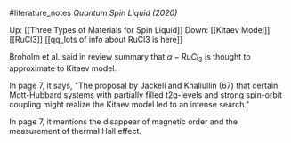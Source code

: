 #literature_notes *Quantum Spin Liquid (2020)*

Up: [[Three Types of Materials for Spin Liquid]]
Down: [[Kitaev Model]] [[RuCl3]] [[qq_lots of info about RuCl3 is here]]

Broholm et al. said in review summary that $\alpha - RuCl_{3}$ is thought to approximate to Kitaev model. 

In page 7, it says, "The proposal by Jackeli and Khaliullin (67) that certain Mott-Hubbard systems with partially filled t2g-levels and strong spin-orbit coupling might realize the Kitaev model led to an intense search."

In page 7, it mentions the disappear of magnetic order and the measurement of thermal Hall effect.




